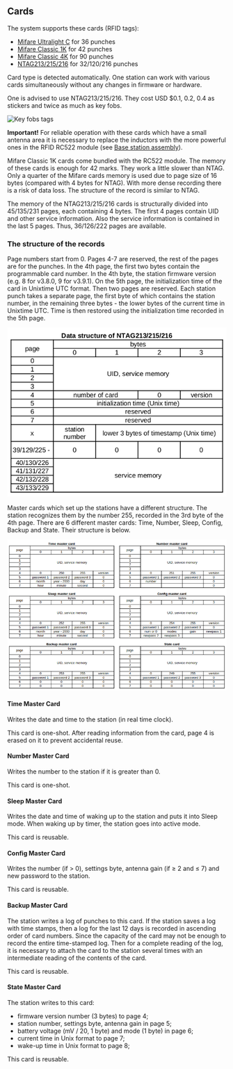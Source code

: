 ## Cards

The system supports these cards (RFID tags):

- [Mifare Ultralight C](http://www.nxp.com/documents/data_sheet/MF0ICU2.pdf) for 36 punches
- [Mifare Classic 1K](https://www.nxp.com/docs/en/data-sheet/MF1S50YYX_V1.pdf) for 42 punches
- [Mifare Classic 4K](https://www.nxp.com/docs/en/data-sheet/MF1S70YYX_V1.pdf) for 90 punches 
- [NTAG213/215/216](https://www.nxp.com/docs/en/data-sheet/NTAG213_215_216.pdf) for 32/120/216 punches

Card type is detected automatically.
One station can work with various cards simultaneously
without any changes in firmware or hardware.

One is advised to use NTAG213/215/216.
They cost USD $0.1, 0.2, 0.4 as stickers and twice as much as key fobs.

![](/Images/chip.jpg?raw=true "Key fobs tags")

**Important!**
For reliable operation with these cards which have a small antenna area
it is necessary to replace the inductors with the more powerful ones in the RFID RC522 module (see [Base station assembly](BaseStationAssembly.md)).

Mifare Classic 1K cards come bundled with the RC522 module.
The memory of these cards is enough for 42 marks. They work a little slower than NTAG. 
Only a quarter of the Mifare cards memory is used due to page size of 16 bytes (compared with 4 bytes for NTAG).
With more dense recording there is a risk of data loss.
The structure of the record is similar to NTAG.

The memory of the NTAG213/215/216 cards is structurally divided into 45/135/231 pages, each containing 4 bytes.
The first 4 pages contain UID and other service information.
Also the service information is contained in the last 5 pages.
Thus, 36/126/222 pages are available.

### The structure of the records

Page numbers start from 0.
Pages 4-7 are reserved, the rest of the pages are for the punches.
In the 4th page, the first two bytes contain the programmable card number.
In the 4th byte, the station firmware version (e.g. 8 for v3.8.0, 9 for v3.9.1).
On the 5th page, the initialization time of the card in Unixtime UTC format.
Then two pages are reserved.
Each station punch takes a separate page,
the first byte of which contains the station number, in the remaining three bytes - the lower bytes of the current time in Unixtime UTC.
Time is then restored using the initialization time recorded in the 5th page.

<img src="/Images/ntag-en.png" width="690">

Master cards which set up the stations have a different structure.
The station recognizes them by the number 255, recorded in the 3rd byte of the 4th page.
There are 6 different master cards: Time, Number, Sleep, Config, Backup and State.
Their structure is below.

![](/Images/master-card.png?raw=true)

#### Time Master Card

Writes the date and time to the station (in real time clock).

This card is one-shot.
After reading information from the card, page 4 is erased on it
to prevent accidental reuse.

#### Number Master Card

Writes the number to the station if it is greater than 0.

This card is one-shot.

#### Sleep Master Card

Writes the date and time of waking up to the station and puts it into Sleep mode.
When waking up by timer, the station goes into active mode.

This card is reusable.

#### Config Master Card

Writes the number (if > 0), settings byte, antenna gain (if ≥ 2 and ≤ 7) and new password to the station.

This card is reusable.

#### Backup Master Card

The station writes a log of punches to this card.
If the station saves a log with time stamps, then a log for the last 12 days is recorded in ascending order of card numbers.
Since the capacity of the card may not be enough to record the entire time-stamped log.
Then for a complete reading of the log, it is necessary to attach the card to the station several times with an intermediate reading of the contents of the card.

This card is reusable.

#### State Master Card

The station writes to this card:
- firmware version number (3 bytes) to page 4;
- station number, settings byte, antenna gain in page 5;
- battery voltage (mV / 20, 1 byte) and mode (1 byte) in page 6;
- current time in Unix format to page 7;
- wake-up time in Unix format to page 8;

This card is reusable.

